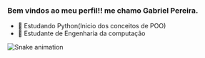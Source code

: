 ### Bem vindos ao meu perfil!! me chamo Gabriel Pereira. 


- 🌱 Estudando Python(Inicio dos conceitos de POO)
- 🌱 Estudante de Engenharia da computação

 
![Snake animation](https://github.com/gbrpereirap/gbrpereirap/blob/output/github-contribution-grid-snake.svg)
  
